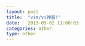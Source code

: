 ```yaml
---
layout: post
title:  "vim/vi神器!"
date:   2013-05-02 11:00:03
categories: other
type: other
---
```


